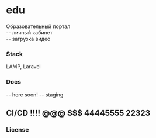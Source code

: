 # edu
Образовательный портал   
-- личный кабинет  
-- загрузка видео       

### Stack
LAMP, Laravel

### Docs  
-- here soon!
-- staging  

## CI/CD !!!! @@@ $$$  44445555    22323



### License
